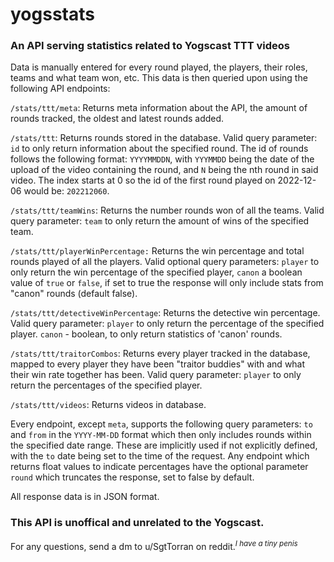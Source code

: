 # yogsstats
### An API serving statistics related to Yogscast TTT videos

Data is manually entered for every round played, the players, their roles, teams and what team won, etc. This data is then queried upon using the following API endpoints:

`/stats/ttt/meta`: Returns meta information about the API, the amount of rounds tracked, the oldest and latest rounds added.

`/stats/ttt`: Returns rounds stored in the database. Valid query parameter: `id` to only return information about the specified round. The id of rounds follows the following format: `YYYYMMDDN`, with `YYYMMDD` being the date of the upload of the video containing the round, and `N` being the nth round in said video. The index starts at 0 so the id of the first round played on 2022-12-06 would be: `202212060`. 

`/stats/ttt/teamWins`: Returns the number rounds won of all the teams. Valid query parameter: `team` to only return the amount of wins of the specified team.

`/stats/ttt/playerWinPercentage:` Returns the win percentage and total rounds played of all the players. Valid optional query parameters: `player` to only return the win percentage of the specified player, `canon` a boolean value of `true` or `false`, if set to true the response will only include stats from "canon" rounds (default false).

`/stats/ttt/detectiveWinPercentage`: Returns the detective win percentage. Valid query parameter: `player` to only return the percentage of the specified player. `canon` - boolean, to only return statistics of 'canon' rounds.

`/stats/ttt/traitorCombos`: Returns every player tracked in the database, mapped to every player they have been "traitor buddies" with and what their win rate together has been. Valid query parameter: `player` to only return the percentages of the specified player.

`/stats/ttt/videos`: Returns videos in database.

Every endpoint, except `meta`, supports the following query parameters: `to` and `from` in the `YYYY-MM-DD` format which then only includes rounds within the specified date range. These are implicitly used if not explicitly defined, with the `to` date being set to the time of the request. Any endpoint which returns float values to indicate percentages have the optional parameter `round` which truncates the response, set to false by default.

All response data is in JSON format.

### This API is unoffical and unrelated to the Yogscast.

For any questions, send a dm to u/SgtTorran on reddit.<sup>*I have a tiny penis*<sup>
